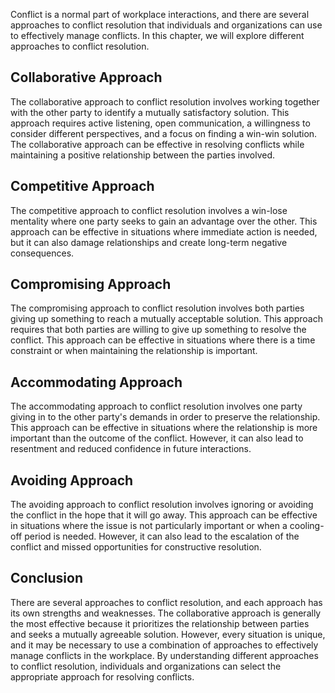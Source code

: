 
Conflict is a normal part of workplace interactions, and there are several approaches to conflict resolution that individuals and organizations can use to effectively manage conflicts. In this chapter, we will explore different approaches to conflict resolution.

Collaborative Approach
----------------------

The collaborative approach to conflict resolution involves working together with the other party to identify a mutually satisfactory solution. This approach requires active listening, open communication, a willingness to consider different perspectives, and a focus on finding a win-win solution. The collaborative approach can be effective in resolving conflicts while maintaining a positive relationship between the parties involved.

Competitive Approach
--------------------

The competitive approach to conflict resolution involves a win-lose mentality where one party seeks to gain an advantage over the other. This approach can be effective in situations where immediate action is needed, but it can also damage relationships and create long-term negative consequences.

Compromising Approach
---------------------

The compromising approach to conflict resolution involves both parties giving up something to reach a mutually acceptable solution. This approach requires that both parties are willing to give up something to resolve the conflict. This approach can be effective in situations where there is a time constraint or when maintaining the relationship is important.

Accommodating Approach
----------------------

The accommodating approach to conflict resolution involves one party giving in to the other party's demands in order to preserve the relationship. This approach can be effective in situations where the relationship is more important than the outcome of the conflict. However, it can also lead to resentment and reduced confidence in future interactions.

Avoiding Approach
-----------------

The avoiding approach to conflict resolution involves ignoring or avoiding the conflict in the hope that it will go away. This approach can be effective in situations where the issue is not particularly important or when a cooling-off period is needed. However, it can also lead to the escalation of the conflict and missed opportunities for constructive resolution.

Conclusion
----------

There are several approaches to conflict resolution, and each approach has its own strengths and weaknesses. The collaborative approach is generally the most effective because it prioritizes the relationship between parties and seeks a mutually agreeable solution. However, every situation is unique, and it may be necessary to use a combination of approaches to effectively manage conflicts in the workplace. By understanding different approaches to conflict resolution, individuals and organizations can select the appropriate approach for resolving conflicts.
